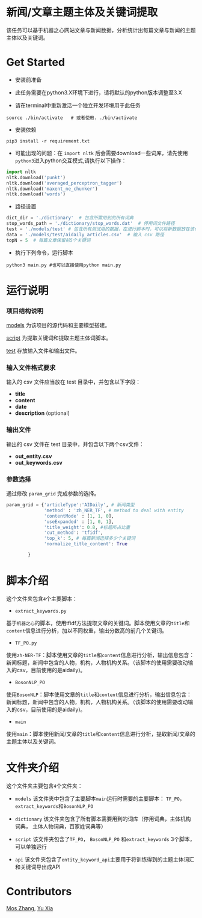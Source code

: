 # 新闻/文章主题主体及关键词提取

该任务可以基于机器之心网站文章与新闻数据，分析统计出每篇文章与新闻的主题主体以及关键词。

# Get Started

- 安装前准备

* 此任务需要在python3.X环境下进行，请将默认的python版本调整至3.X

* 请在terminal中重新激活一个独立开发环境用于此任务

```shell
source ./bin/activate   # 或者使用. ./bin/activate
```

- 安装依赖

```shell
pip3 install -r requirement.txt
```
* 可能出现的问题：在 ``` import nltk ``` 后会需要download一些词库，请先使用``` python3 ```进入python交互模式,请执行以下操作：

```python
import nltk
nltk.download('punkt')
nltk.download('averaged_perceptron_tagger')
nltk.download('maxent_ne_chunker')
nltk.download('words')

```

- 路径设置

```python
dict_dir = './dictionary'  # 包含所需用到的所有词典
stop_words_path = './dictionary/stop_words.dat'  # 停用词文件路径
test = './models/test' # 包含所有测试用的数据，在进行脚本时，可以将新数据放在该位置
data = './models/test/aidaily_articles.csv'  # 输入 csv 路径
topN = 5  # 每篇文章保留前5个关键词
```

- 执行下列命令，运行脚本
```shell
python3 main.py #也可以直接使用python main.py
```

# 运行说明

### 项目结构说明

[models](code) 为该项目的源代码和主要模型搭建。

[script](script) 为提取关键词和提取主题主体词脚本。

[test](test) 存放输入文件和输出文件。

### 输入文件格式要求

输入的 csv 文件应当放在 test 目录中，并包含以下字段：
- **title**
- **content**
- **date**
- **description** (optional)

### 输出文件

输出的 csv 文件在 test 目录中，并包含以下两个csv文件：
- **out_entity.csv**
- **out_keywords.csv**


### 参数选择

通过修改 `param_grid` 完成参数的选择。
```python
param_grid = {'articleType':'AIDaily', # 新闻类型
              'method' : 'zh_NER_TF', # method to deal with entity
              'contentMode' : [1, 1, 0],
              'useExpanded' : [1, 0, 1],
              'title_weight': 0.8, #标题所占比重
              'cut_method': 'tfidf',
              'top_k': 5, # 每篇新闻选择多少个关键词
              'normalize_title_content': True

        }
```

# 脚本介绍
这个文件夹包含```4```个主要脚本：

- ```extract_keywords.py```

基于```机器之心```的脚本，使用tfidf方法提取文章的关键词。脚本使用文章的```title```和```content```信息进行分析，加以不同权重，输出分数高的前几个关键词。

- ```TF_PO.py```

使用```zh-NER-TF```：脚本使用文章的```title```和```content```信息进行分析，输出信息包含：新闻标题，新闻中包含的人物，机构，人物机构关系。（该脚本的使用需要改动输入的csv，目前使用的是aidaily)。

- ```BosonNLP_PO```

使用```BosonNLP```：脚本使用文章的```title```和```content```信息进行分析，输出信息包含：新闻标题，新闻中包含的人物，机构，人物机构关系。（该脚本的使用需要改动输入的csv，目前使用的是aidaily)。

- ```main```

使用```main```：脚本使用新闻/文章的```title```和```content```信息进行分析，提取新闻/文章的主题主体以及关键词。

# 文件夹介绍
这个文件夹主要包含```4```个文件夹：

- ```models```
该文件夹中包含了主要脚本```main```运行时需要的主要脚本： ```TF_PO```， ```extract_keywords```和```BosonNLP_PO```

- ```dictionary```
该文件夹包含了所有脚本需要用到的词库（停用词典，主体机构词典， 主体人物词典，百家姓词典等）

- ```script```
该文件夹包含了```TF_PO```， ```BosonNLP_PO``` 和```extract_keywords``` 3个脚本，可以单独运行

- ```api```
该文件夹包含了```entity_keyword_api```主要用于将训练得到的主题主体词汇和关键词导出成API

# Contributors
[Mos Zhang](https://github.com/mosroot), [Yu Xia](https://github.com/rainyuxia0112)
